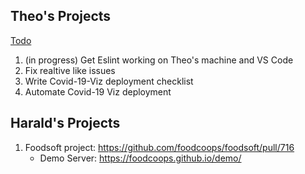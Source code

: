 ## Theo's Projects
[Todo](#todo.md)

1. (in progress) Get Eslint working on Theo's machine and VS Code
1. Fix realtive like issues
1. Write Covid-19-Viz deployment checklist 
1. Automate Covid-19 Viz deployment

## Harald's Projects 
1. Foodsoft project: https://github.com/foodcoops/foodsoft/pull/716
    - Demo Server: https://foodcoops.github.io/demo/
